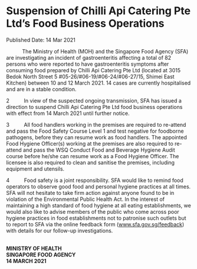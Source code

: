 <html>
    <meta http-equiv="Content-Type" content="text/html; charset=utf-8"/>
    <meta charset="utf-8"/>
    <title>Suspension of Chilli Api Catering Pte Ltd’s Food Business Operations</title>
    <body><h1>Suspension of Chilli Api Catering Pte Ltd’s Food Business Operations</h1>
    <p>Published Date: 14 Mar 2021</p> <p>&nbsp; &nbsp; &nbsp; &nbsp; &nbsp; &nbsp;The Ministry of Health (MOH) and the Singapore Food Agency (SFA) are investigating an incident of gastroenteritis affecting a total of 82 persons who were reported to have gastroenteritis symptoms after consuming food prepared by Chilli Api Catering Pte Ltd (located at 3015 Bedok North Street 5 #05-26/#06-19/#06-24/#06-27/<wbr>15, Shimei East Kitchen) between 10 and 12 March 2021. 14 cases are currently hospitalised and are in a stable condition.</p><p>2&nbsp; &nbsp; &nbsp; &nbsp; &nbsp; In view of the suspected ongoing transmission, SFA has issued a direction to suspend Chilli Api Catering Pte Ltd food business operations with effect from 14 March 2021 until further notice.<br></p><p>3&nbsp; &nbsp; &nbsp; &nbsp; &nbsp; All food handlers working in the premises are required to re-attend and pass the Food Safety Course Level 1 and test negative for foodborne pathogens, before they can resume work as food handlers. The appointed Food Hygiene Officer(s) working at the premises are also required to re-attend and pass the WSQ Conduct Food and Beverage Hygiene Audit course before he/she can resume work as a Food Hygiene Officer. The licensee is also required to clean and sanitise the premises, including equipment and utensils.<br></p><p>4&nbsp; &nbsp; &nbsp; &nbsp; &nbsp; Food safety is a joint responsibility. SFA would like to remind food operators to observe good food and personal hygiene practices at all times. SFA will not hesitate to take firm action against anyone found to be in violation of the Environmental Public Health Act. In the interest of maintaining a high standard of food hygiene at all eating establishments, we would also like to advise members of the public who come across poor hygiene practices in food establishments not to patronise such outlets but to report to SFA via the online feedback form (<a href="http://www.sfa.gov.sg/feedback" target="_blank" data-saferedirecturl="https://www.google.com/url?q=http://www.sfa.gov.sg/feedback&amp;source=gmail&amp;ust=1615819141109000&amp;usg=AFQjCNF2fv40hNRwbvR-B0Y9_Y7UjO-gug" title="" class="">www.sfa.gov.sg/feedback</a>) with details for our follow-up investigations.<br></p><p><br><strong>MINISTRY OF HEALTH<br>SINGAPORE FOOD AGENCY<br>14 MARCH 2021</strong></p></body>
</html>